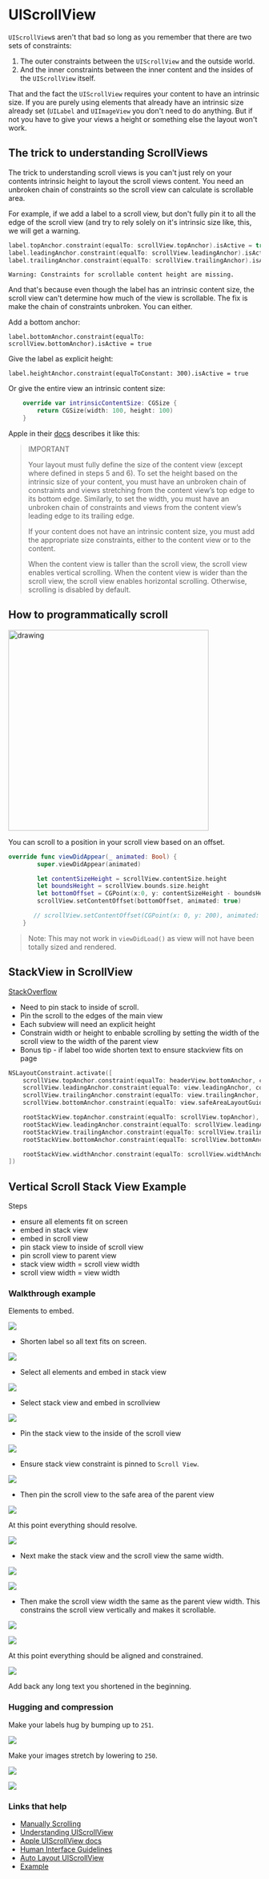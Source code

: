# UIScrollView


`UIScrollView`s aren't that bad so long as you remember that there are two sets of constraints:

1. The outer constraints between the `UIScrollView` and the outside world.
2. And the inner constraints between the inner content and the insides of the `UIScrollView` itself.

That and the fact the `UIScrollView` requires your content to have an intrinsic size. If you are purely using elements that already have an intrinsic size already set (`UILabel` and `UIImageView` you don't need to do anything. But if not you have to give your views a height or something else the layout won't work.


## The trick to understanding ScrollViews

The trick to understanding scroll views is you can't just rely on your contents intrinsic height to layout the scroll views content. You need an unbroken chain of constraints so the scroll view can calculate is scrollable area.

For example, if we add a label to a scroll view, but don't fully pin it to all the edge of the scroll view (and try to rely solely on it's intrinsic size like, this, we will get a warning.

```swift
label.topAnchor.constraint(equalTo: scrollView.topAnchor).isActive = true
label.leadingAnchor.constraint(equalTo: scrollView.leadingAnchor).isActive = true
label.trailingAnchor.constraint(equalTo: scrollView.trailingAnchor).isActive = true
```

`Warning: Constraints for scrollable content height are missing.`

And that's because even though the label has an intrinsic content size, the scroll view can't determine how much of the view is scrollable. The fix is make the chain of constraints unbroken. You can either.

Add a bottom anchor:

```label.bottomAnchor.constraint(equalTo: scrollView.bottomAnchor).isActive = true```

Give the label as explicit height:

```label.heightAnchor.constraint(equalToConstant: 300).isActive = true```

Or give the entire view an intrinsic content size:

```swift
    override var intrinsicContentSize: CGSize {
        return CGSize(width: 100, height: 100)
    }
```

Apple in their [docs](https://developer.apple.com/library/archive/documentation/UserExperience/Conceptual/AutolayoutPG/WorkingwithScrollViews.html) describes it like this:

> IMPORTANT
>
> Your layout must fully define the size of the content view (except where defined in steps 5 and 6). To set the height based on the intrinsic size of your content, you must have an unbroken chain of constraints and views stretching from the content view’s top edge to its bottom edge. Similarly, to set the width, you must have an unbroken chain of constraints and views from the content view’s leading edge to its trailing edge.
> 
> If your content does not have an intrinsic content size, you must add the appropriate size constraints, either to the content view or to the content.
> 
> When the content view is taller than the scroll view, the scroll view enables vertical scrolling. When the content view is wider than the scroll view, the scroll view enables horizontal scrolling. Otherwise, scrolling is disabled by default.
> 

## How to programmatically scroll

<img src="https://github.com/jrasmusson/ios-starter-kit/blob/master/basics/UIScrollView/images/scroll.png" alt="drawing" width="400"/>

You can scroll to a position in your scroll view based on an offset.

```swift
override func viewDidAppear(_ animated: Bool) {
        super.viewDidAppear(animated)

        let contentSizeHeight = scrollView.contentSize.height
        let boundsHeight = scrollView.bounds.size.height
        let bottomOffset = CGPoint(x:0, y: contentSizeHeight - boundsHeight)
        scrollView.setContentOffset(bottomOffset, animated: true)

       // scrollView.setContentOffset(CGPoint(x: 0, y: 200), animated: true)
    }
```

> Note: This may not work in `viewDidLoad()` as view will not have been totally sized and rendered.

## StackView in ScrollView

[StackOverflow](https://stackoverflow.com/questions/31668970/is-it-possible-for-uistackview-to-scroll)

- Need to pin stack to inside of scroll.
- Pin the scroll to the edges of the main view
- Each subview will need an explicit height
- Constrain width or height to enbable scrolling by setting the width of the scroll view to the width of the parent view
- Bonus tip - if label too wide shorten text to ensure stackview fits on page

```swift
NSLayoutConstraint.activate([            
    scrollView.topAnchor.constraint(equalTo: headerView.bottomAnchor, constant: 8),
    scrollView.leadingAnchor.constraint(equalTo: view.leadingAnchor, constant: 8),
    scrollView.trailingAnchor.constraint(equalTo: view.trailingAnchor, constant: -8),
    scrollView.bottomAnchor.constraint(equalTo: view.safeAreaLayoutGuide.bottomAnchor),

    rootStackView.topAnchor.constraint(equalTo: scrollView.topAnchor),
    rootStackView.leadingAnchor.constraint(equalTo: scrollView.leadingAnchor),
    rootStackView.trailingAnchor.constraint(equalTo: scrollView.trailingAnchor),
    rootStackView.bottomAnchor.constraint(equalTo: scrollView.bottomAnchor),

    rootStackView.widthAnchor.constraint(equalTo: scrollView.widthAnchor),
])
```

## Vertical Scroll Stack View Example

Steps

- ensure all elements fit on screen
- embed in stack view
- embed in scroll view
- pin stack view to inside of scroll view
- pin scroll view to parent view
- stack view width = scroll view width
- scroll view width = view width

### Walkthrough example

Elements to embed.

![](images/1.png)

- Shorten label so all text fits on screen.

![](images/3.png)

- Select all elements and embed in stack view

![](images/4.png)

- Select stack view and embed in scrollview

![](images/4b.png)

- Pin the stack view to the inside of the scroll view

![](images/6.png)

- Ensure stack view constraint is pinned to `Scroll View`.

![](images/7.png)

- Then pin the scroll view to the safe area of the parent view

![](images/9.png)

At this point everything should resolve.

![](images/10.png)

- Next make the stack view and the scroll view the same width.

![](images/11a.png)

![](images/11b.png)


- Then make the scroll view width the same as the parent view width. This constrains the scroll view vertically and makes it scrollable.

![](images/11c.png)

![](images/11b.png)

At this point everything should be aligned and constrained.

![](images/15.png)

Add back any long text you shortened in the beginning.

### Hugging and compression

Make your labels hug by bumping up to `251`.

![](images/16.png)

Make your images stretch by lowering to `250`.

![](images/17.png)

![](images/demo.gif)

### Links that help

* [Manually Scrolling](https://jayeshkawli.ghost.io/manually-scrolling-uiscrollview-ios-swift/)
* [Understanding UIScrollView](https://oleb.net/blog/2014/04/understanding-uiscrollview/)
* [Apple UIScrollView docs](https://developer.apple.com/documentation/uikit/uiscrollview)
* [Human Interface Guidelines](https://developer.apple.com/design/human-interface-guidelines/ios/views/scroll-views/)
* [Auto Layout UIScrollView](https://developer.apple.com/library/archive/documentation/UserExperience/Conceptual/AutolayoutPG/WorkingwithScrollViews.html#//apple_ref/doc/uid/TP40010853-CH24-SW1)
* [Example](https://blog.alltheflow.com/scrollable-uistackview)
